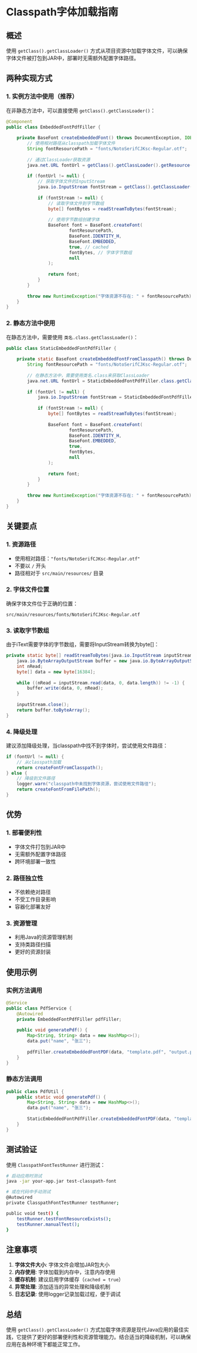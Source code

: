 # Classpath字体加载指南

## 概述

使用 `getClass().getClassLoader()` 方式从项目资源中加载字体文件，可以确保字体文件被打包到JAR中，部署时无需额外配置字体路径。

## 两种实现方式

### 1. 实例方法中使用（推荐）

在非静态方法中，可以直接使用 `getClass().getClassLoader()`：

```java
@Component
public class EmbeddedFontPdfFiller {
    
    private BaseFont createEmbeddedFont() throws DocumentException, IOException {
        // 使用相对路径从classpath加载字体文件
        String fontResourcePath = "fonts/NotoSerifCJKsc-Regular.otf";
        
        // 通过ClassLoader获取资源
        java.net.URL fontUrl = getClass().getClassLoader().getResource(fontResourcePath);
        
        if (fontUrl != null) {
            // 获取字体文件的InputStream
            java.io.InputStream fontStream = getClass().getClassLoader().getResourceAsStream(fontResourcePath);
            
            if (fontStream != null) {
                // 读取字体文件到字节数组
                byte[] fontBytes = readStreamToBytes(fontStream);
                
                // 使用字节数组创建字体
                BaseFont font = BaseFont.createFont(
                        fontResourcePath,
                        BaseFont.IDENTITY_H,
                        BaseFont.EMBEDDED,
                        true, // cached
                        fontBytes, // 字体字节数组
                        null
                );
                
                return font;
            }
        }
        
        throw new RuntimeException("字体资源不存在: " + fontResourcePath);
    }
}
```

### 2. 静态方法中使用

在静态方法中，需要使用 `类名.class.getClassLoader()`：

```java
public class StaticEmbeddedFontPdfFiller {
    
    private static BaseFont createEmbeddedFontFromClasspath() throws DocumentException, IOException {
        String fontResourcePath = "fonts/NotoSerifCJKsc-Regular.otf";
        
        // 在静态方法中，需要使用类名.class来获取ClassLoader
        java.net.URL fontUrl = StaticEmbeddedFontPdfFiller.class.getClassLoader().getResource(fontResourcePath);
        
        if (fontUrl != null) {
            java.io.InputStream fontStream = StaticEmbeddedFontPdfFiller.class.getClassLoader().getResourceAsStream(fontResourcePath);
            
            if (fontStream != null) {
                byte[] fontBytes = readStreamToBytes(fontStream);
                
                BaseFont font = BaseFont.createFont(
                        fontResourcePath,
                        BaseFont.IDENTITY_H,
                        BaseFont.EMBEDDED,
                        true,
                        fontBytes,
                        null
                );
                
                return font;
            }
        }
        
        throw new RuntimeException("字体资源不存在: " + fontResourcePath);
    }
}
```

## 关键要点

### 1. 资源路径
- 使用相对路径：`"fonts/NotoSerifCJKsc-Regular.otf"`
- 不要以 `/` 开头
- 路径相对于 `src/main/resources/` 目录

### 2. 字体文件位置
确保字体文件位于正确的位置：
```
src/main/resources/fonts/NotoSerifCJKsc-Regular.otf
```

### 3. 读取字节数组
由于iText需要字体的字节数组，需要将InputStream转换为byte[]：

```java
private static byte[] readStreamToBytes(java.io.InputStream inputStream) throws IOException {
    java.io.ByteArrayOutputStream buffer = new java.io.ByteArrayOutputStream();
    int nRead;
    byte[] data = new byte[16384];
    
    while ((nRead = inputStream.read(data, 0, data.length)) != -1) {
        buffer.write(data, 0, nRead);
    }
    
    inputStream.close();
    return buffer.toByteArray();
}
```

### 4. 降级处理
建议添加降级处理，当classpath中找不到字体时，尝试使用文件路径：

```java
if (fontUrl != null) {
    // 从classpath加载
    return createFontFromClasspath();
} else {
    // 降级到文件路径
    logger.warn("classpath中未找到字体资源，尝试使用文件路径");
    return createFontFromFilePath();
}
```

## 优势

### 1. 部署便利性
- 字体文件打包到JAR中
- 无需额外配置字体路径
- 跨环境部署一致性

### 2. 路径独立性
- 不依赖绝对路径
- 不受工作目录影响
- 容器化部署友好

### 3. 资源管理
- 利用Java的资源管理机制
- 支持类路径扫描
- 更好的资源封装

## 使用示例

### 实例方法调用
```java
@Service
public class PdfService {
    @Autowired
    private EmbeddedFontPdfFiller pdfFiller;
    
    public void generatePdf() {
        Map<String, String> data = new HashMap<>();
        data.put("name", "张三");
        
        pdfFiller.createEmbeddedFontPDF(data, "template.pdf", "output.pdf", null);
    }
}
```

### 静态方法调用
```java
public class PdfUtil {
    public static void generatePdf() {
        Map<String, String> data = new HashMap<>();
        data.put("name", "张三");
        
        StaticEmbeddedFontPdfFiller.createEmbeddedFontPDF(data, "template.pdf", "output.pdf", null);
    }
}
```

## 测试验证

使用 `ClasspathFontTestRunner` 进行测试：

```bash
# 启动应用时测试
java -jar your-app.jar test-classpath-font

# 或在代码中手动测试
@Autowired
private ClasspathFontTestRunner testRunner;

public void test() {
    testRunner.testFontResourceExists();
    testRunner.manualTest();
}
```

## 注意事项

1. **字体文件大小**: 字体文件会增加JAR包大小
2. **内存使用**: 字体加载到内存中，注意内存使用
3. **缓存机制**: 建议启用字体缓存（`cached = true`）
4. **异常处理**: 添加适当的异常处理和降级机制
5. **日志记录**: 使用logger记录加载过程，便于调试

## 总结

使用 `getClass().getClassLoader()` 方式加载字体资源是现代Java应用的最佳实践，它提供了更好的部署便利性和资源管理能力。结合适当的降级机制，可以确保应用在各种环境下都能正常工作。